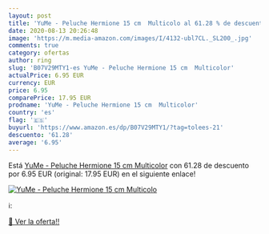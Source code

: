 ```yaml
---
layout: post
title: 'YuMe - Peluche Hermione 15 cm  Multicolo al 61.28 % de descuento'
date: 2020-08-13 20:26:48
image: 'https://m.media-amazon.com/images/I/4132-ubl7CL._SL200_.jpg'
comments: true
category: ofertas
author: ring
slug: 'B07V29MTY1-es YuMe - Peluche Hermione 15 cm  Multicolor'
actualPrice: 6.95 EUR
currency: EUR
price: 6.95
comparePrice: 17.95 EUR
prodname: 'YuMe - Peluche Hermione 15 cm  Multicolor'
country: 'es'
flag: '🇪🇸'
buyurl: 'https://www.amazon.es/dp/B07V29MTY1/?tag=tolees-21'
descuento: '61.28'
average: '6.95'
---
```


Está [YuMe - Peluche Hermione 15 cm  Multicolor](https://www.amazon.es/dp/B07V29MTY1/?tag=tolees-21) con 61.28 de descuento por 6.95 EUR (original: 17.95 EUR) en el siguiente enlace!

[![YuMe - Peluche Hermione 15 cm  Multicolo](https://m.media-amazon.com/images/I/4132-ubl7CL._SL200_.jpg)](https://www.amazon.es/dp/B07V29MTY1/?tag=tolees-21)

ℹ️:


[🛒 Ver la oferta!!](https://www.amazon.es/dp/B07V29MTY1/?tag=tolees-21)
